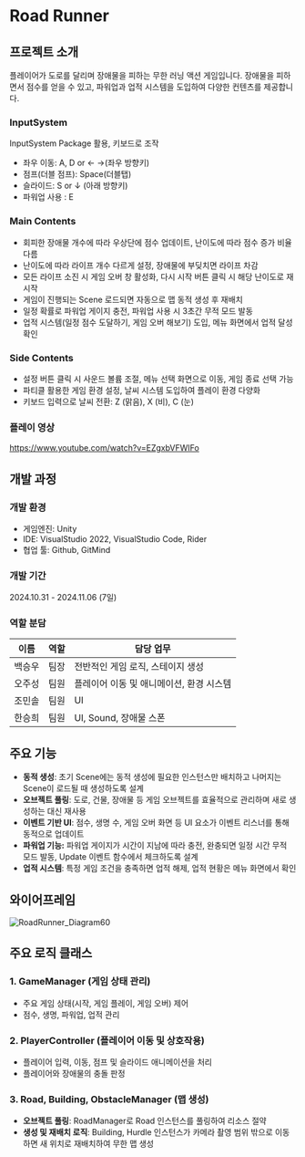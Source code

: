 # Road Runner
## 프로젝트 소개

플레이어가 도로를 달리며 장애물을 피하는 무한 러닝 액션 게임입니다.  장애물을 피하면서 점수를 얻을 수 있고, 파워업과 업적 시스템을 도입하여 다양한 컨텐츠를 제공합니다.

### InputSystem

InputSystem Package 활용, 키보드로 조작

- 좌우 이동:  A, D or ← →(좌우 방향키)
- 점프(더블 점프): Space(더블탭)
- 슬라이드: S or ↓ (아래 방향키)
- 파워업 사용 : E

### Main Contents

- 회피한 장애물 개수에 따라 우상단에 점수 업데이트, 난이도에 따라 점수 증가 비율 다름
- 난이도에 따라 라이프 개수 다르게 설정, 장애물에 부딪치면 라이프 차감
- 모든 라이프 소진 시 게임 오버 창 활성화, 다시 시작 버튼 클릭 시 해당 난이도로 재시작
- 게임이 진행되는 Scene 로드되면 자동으로 맵 동적 생성 후 재배치
- 일정 확률로 파워업 게이지 충전, 파워업 사용 시 3초간 무적 모드 발동
- 업적 시스템(일정 점수 도달하기, 게임 오버 해보기) 도입, 메뉴 화면에서 업적 달성 확인

### Side Contents

- 설정 버튼 클릭 시 사운드 볼륨 조절, 메뉴 선택 화면으로 이동, 게임 종료 선택 가능
- 파티클 활용한 게임 환경 설정, 날씨 시스템 도입하여 플레이 환경 다양화
- 키보드 입력으로 날씨 전환: Z (맑음), X (비), C (눈)

### 플레이 영상
https://www.youtube.com/watch?v=EZgxbVFWIFo

## 개발 과정

### 개발 환경

- 게임엔진: Unity
- IDE: VisualStudio 2022, VisualStudio Code, Rider
- 협업 툴: Github, GitMind

### 개발 기간

2024.10.31 - 2024.11.06 (7일)

### 역할 분담

| 이름 | 역할 | 담당 업무 |
| --- | --- | --- |
| 백승우 | 팀장 | 전반적인 게임 로직, 스테이지 생성 |
| 오주성 | 팀원 | 플레이어 이동 및 애니메이션, 환경 시스템 |
| 조민솔 | 팀원 | UI |
| 한승희 | 팀원 | UI, Sound, 장애물 스폰 |

## 주요 기능

- **동적 생성**: 초기 Scene에는 동적 생성에 필요한 인스턴스만 배치하고 나머지는 Scene이 로드될 때 생성하도록 설계
- **오브젝트 풀링**: 도로, 건물, 장애물 등 게임 오브젝트를 효율적으로 관리하며 새로 생성하는 대신 재사용
- **이벤트 기반 UI**: 점수, 생명 수, 게임 오버 화면 등 UI 요소가 이벤트 리스너를 통해 동적으로 업데이트
- **파워업 기능:** 파워업 게이지가 시간이 지남에 따라 충전, 완충되면 일정 시간 무적 모드 발동, Update 이벤트 함수에서 체크하도록 설계
- **업적 시스템**: 특정 게임 조건을 충족하면 업적 해제, 업적 현황은 메뉴 화면에서 확인

## 와이어프레임
![RoadRunner_Diagram60](https://github.com/user-attachments/assets/aa3cf9ff-a130-464b-b266-c68cf5424ffe)


## 주요 로직 클래스

### 1. **GameManager** (게임 상태 관리)

- 주요 게임 상태(시작, 게임 플레이, 게임 오버) 제어
- 점수, 생명, 파워업, 업적 관리

### 2. **PlayerController** (플레이어 이동 및 상호작용)

- 플레이어 입력, 이동, 점프 및 슬라이드 애니메이션을 처리
- 플레이어와 장애물의 충돌 판정

### 3. Road, Building, ObstacleManager (맵 생성)

- **오브젝트 풀링**: RoadManager로 Road 인스턴스를 풀링하여 리소스 절약
- **생성 및 재배치 로직**: Building, Hurdle 인스턴스가 카메라 촬영 범위 밖으로 이동하면 새 위치로 재배치하여 무한 맵 생성
